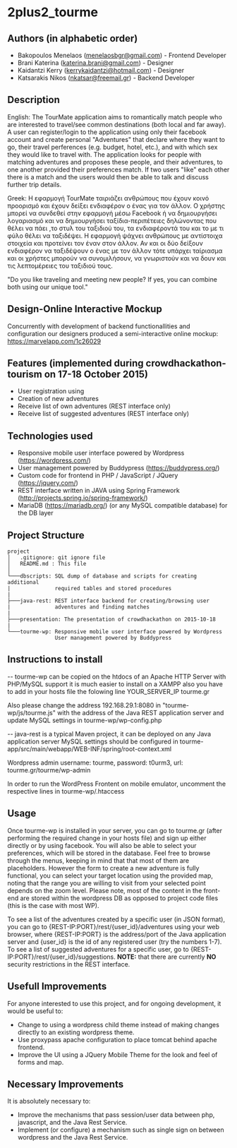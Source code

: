 # 2plus2_tourme

## Authors (in alphabetic order)

- Bakopoulos Menelaos (menelaosbgr@gmail.com)  - Frontend Developer
- Brani Katerina (katerina.brani@gmail.com) - Designer
- Kaidantzi Kerry (kerrykaidantzi@hotmail.com) - Designer
- Katsarakis Nikos (nkatsar@freemail.gr) - Backend Developer

## Description

English: The TourMate application aims to romantically match people who are interested to travel/see common destinations (both local and far away). A user can register/login to the application using only their facebook account and create personal "Adventures" that declare where they want to go, their travel perferences (e.g. budget, hotel, etc.), and with which sex they would like to travel with. The application looks for people with matching adventures and proposes these people, and their adventures, to one another provided their preferences match. If two users "like" each other there is a match and the users would then be able to talk and discuss further trip details. 

Greek: Η εφαρμογή TourMate ταιριάζει ανθρώπους που έχουν κοινό προορισμό και έχουν δείξει ενδιαφέρον ο ένας για τον άλλον. Ο χρήστης μπορεί να συνδεθεί στην εφαρμογή μέσω Facebook ή να δημιουργήσει λογαριασμό και να δημιουργήσει ταξίδια-περιπέτειες δηλώνοντας που θέλει να πάει ,το στυλ του ταξιδιού του, τα ενδιαφέροντά του και το με τι φύλο θέλει να ταξιδέψει. Η εφαρμογή ψάχνει ανθρώπους με αντίστοιχα στοιχεία και προτείνει τον έναν στον άλλον. Αν και οι δύο δείξουν ενδιαφέρον να ταξιδέψουν ο ένας με τον άλλον τότε υπάρχει ταίριασμα και οι χρήστες μπορούν να συνομιλήσουν, να γνωριστούν και να δουν και τις λεπτομέρειες του ταξιδιού τους.

"Do you like traveling and meeting new people? If yes, you can combine both using our unique tool."

## Design-Online Interactive Mockup

Concurrently with development of backend functionallities and configuration our designers produced a semi-interactive online mockup: https://marvelapp.com/1c26029

## Features (implemented during crowdhackathon-tourism on 17-18 October 2015)
- User registration using 
- Creation of new adventures
- Receive list of own adventures (REST interface only)
- Receive list of suggested adventures (REST interface only)

## Technologies used
- Responsive mobile user interface powered by Wordpress (https://wordpress.com/)
- User management powered by Buddypress (https://buddypress.org/)
- Custom code for frontend in PHP / JavaScript / JQuery (https://jquery.com/)
- REST interface written in JAVA using Spring Framework (http://projects.spring.io/spring-framework/)
- MariaDB (https://mariadb.org/) (or any MySQL compatible database) for the DB layer


## Project Structure

```
project
│   .gitignore: git ignore file
│   README.md : This file
│
└───dbscripts: SQL dump of database and scripts for creating additional 
|              required tables and stored procedures
|
├───java-rest: REST interface backend for creating/browsing user 
|              adventures and finding matches
|
├───presentation: The presentation of crowdhackathon on 2015-10-18
|
└───tourme-wp: Responsive mobile user interface powered by Wordpress
               User management powered by Buddypress
```

## Instructions to install

-- tourme-wp can be copied on the htdocs of an Apache HTTP Server with PHP/MySQL support
   it is much easier to install on a XAMPP 
   also you have to add in your hosts file the folowing line
   YOUR_SERVER_IP tourme.gr
   
   Also please change the address 192.168.29.1:8080 in "tourme-wp/js/tourme.js" with the 
   address of the Java REST application server
   and update MySQL settings in tourme-wp/wp-config.php

-- java-rest is a typical Maven project, it can be deployed on any Java application server
   MySQL settings should be configured in tourme-app/src/main/webapp/WEB-INF/spring/root-context.xml
   
Wordpress admin username: tourme,  password: t0urm3, url: tourme.gr/tourme/wp-admin

In order to run the WordPress Frontent on mobile emulator, uncomment the respective lines in tourme-wp/.htaccess


## Usage

Once tourme-wp is installed in your server, you can go to tourme.gr (after performing the required change in your hosts file) and sign up either directly or by using facebook. You will also be able to select your preferences, which will be stored in the database. Feel free to browse through the menus, keeping in mind that that most of them are placeholders. However the form to create a new adventure is fully functional, you can select your target location using the provided map, noting that the range you are willing to visit from your selected point depends on the zoom level. 
Please note, most of the content in the front-end are stored within the wordpress DB as opposed to project code files (this is the case with most WP).

To see a list of the adventures created by a specific user (in JSON format), you can go to {REST-IP:PORT}/rest/{user\_id}/adventures using your web browser, where {REST-IP:PORT} is the address/port of the Java application server and {user\_id} is the id of any registered user (try the numbers 1-7). To see a list of suggested adventures for a specific user, go to {REST-IP:PORT}/rest/{user\_id}/suggestions. **NOTE:** that there are currently **NO** security restrictions in the REST interface.

## Usefull Improvements

For anyone interested to use this project, and for ongoing development, it would be useful to:
- Change to using a wordpress child theme instead of making changes directly to an existing wordpress theme.
- Use proxypass apache configuration to place tomcat behind apache frontend.
- Improve the UI using a JQuery Mobile Theme for the look and feel of forms and map.
 
## Necessary Improvements

It is absolutely necessary to:

- Improve the mechanisms that pass session/user data between php, javascript, and the Java Rest Service.
- Implement (or configure) a mechanism such as single sign on between wordpress and the Java Rest Service.

